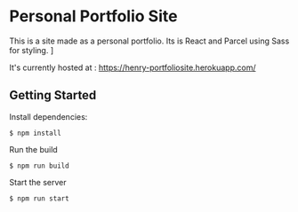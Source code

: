 # Personal Portfolio Site

This is a site made as a personal portfolio. Its is React and Parcel using Sass for styling. ]

It's currently hosted at : https://henry-portfoliosite.herokuapp.com/

## Getting Started

Install dependencies:
```
$ npm install
```

Run the build
```
$ npm run build
```

Start the server
```
$ npm run start
```
